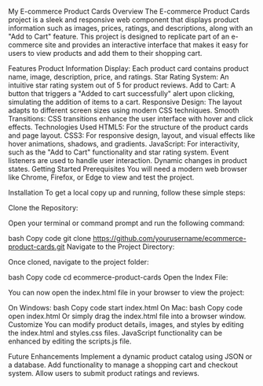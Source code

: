 My 
E-commerce Product Cards
Overview
The E-commerce Product Cards project is a sleek and responsive web component that displays product information such as images, prices, ratings, and descriptions, along with an "Add to Cart" feature. This project is designed to replicate part of an e-commerce site and provides an interactive interface that makes it easy for users to view products and add them to their shopping cart.

Features
Product Information Display: Each product card contains product name, image, description, price, and ratings.
Star Rating System: An intuitive star rating system out of 5 for product reviews.
Add to Cart: A button that triggers a "Added to cart successfully" alert upon clicking, simulating the addition of items to a cart.
Responsive Design: The layout adapts to different screen sizes using modern CSS techniques.
Smooth Transitions: CSS transitions enhance the user interface with hover and click effects.
Technologies Used
HTML5: For the structure of the product cards and page layout.
CSS3: For responsive design, layout, and visual effects like hover animations, shadows, and gradients.
JavaScript: For interactivity, such as the "Add to Cart" functionality and star rating system.
Event listeners are used to handle user interaction.
Dynamic changes in product states.
Getting Started
Prerequisites
You will need a modern web browser like Chrome, Firefox, or Edge to view and test the project.

Installation
To get a local copy up and running, follow these simple steps:

Clone the Repository:

Open your terminal or command prompt and run the following command:

bash
Copy code
git clone https://github.com/yourusername/ecommerce-product-cards.git
Navigate to the Project Directory:

Once cloned, navigate to the project folder:

bash
Copy code
cd ecommerce-product-cards
Open the Index File:

You can now open the index.html file in your browser to view the project:

On Windows:
bash
Copy code
start index.html
On Mac:
bash
Copy code
open index.html
Or simply drag the index.html file into a browser window.
Customize
You can modify product details, images, and styles by editing the index.html and styles.css files. JavaScript functionality can be enhanced by editing the scripts.js file.

Future Enhancements
Implement a dynamic product catalog using JSON or a database.
Add functionality to manage a shopping cart and checkout system.
Allow users to submit product ratings and reviews.

